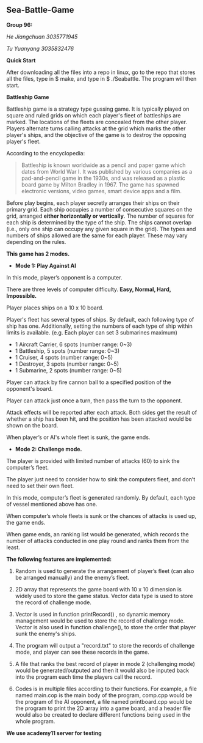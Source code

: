 ## Sea-Battle-Game

**Group 96:**

_He Jiangchuan 3035771945_

_Tu Yuanyang 3035832476_

**Quick Start**

After downloading all the files into a repo in linux, go to the repo that stores all the files, type in $ make, and type in $ ./Seabattle.
The program will then start.


**Battleship Game**

Battleship game is a strategy type gussing game. It is typically played on square and ruled grids on which each player's fleet of battleships are marked. The locations of the fleets are concealed from the other player. Players alternate turns calling attacks at the grid which marks the other player's ships, and the objective of the game is to destroy the opposing player's fleet.

According to the encyclopedia:
>Battleship is known worldwide as a pencil and paper game which dates from World War I. It was published by various companies as a pad-and-pencil game in the 1930s, and was released as a plastic board game by Milton Bradley in 1967. The game has spawned electronic versions, video games, smart device apps and a film.

Before play begins, each player secretly arranges their ships on their primary grid. Each ship occupies a number of consecutive squares on the grid, arranged **either horizontally or vertically**. The number of squares for each ship is determined by the type of the ship. The ships cannot overlap (i.e., only one ship can occupy any given square in the grid). The types and numbers of ships allowed are the same for each player. These may vary depending on the rules.


**This game has 2 modes.**


- **Mode 1:  Play Against AI**

In this mode, player’s opponent is a computer.

There are three levels of computer difficulty. **Easy, Normal, Hard, Impossible.**

Player places ships on a 10 x 10 board.

Player's fleet has several types of ships. By default, each following type of ship has one. Additionally, setting the numbers of each type of ship within limits is available. (e.g. Each player can set 3 submarines maximum)

- 1 Aircraft Carrier, 6 spots  (number range: 0~3)
- 1 Battleship, 5 spots        (number range: 0~3)
- 1 Cruiser, 4 spots           (number range: 0~5)
- 1 Destroyer, 3 spots         (number range: 0~5)
- 1 Submarine, 2 spots         (number range: 0~5)

Player can attack by fire cannon ball to a specified position of the opponent's board. 

Player can attack just once a turn, then pass the turn to the opponent.

Attack effects will be reported after each attack. Both sides get the result of whether a ship has been hit, and the position has been attacked would be shown on the board.

When player’s or AI's whole fleet is sunk, the game ends.

- **Mode 2: Challenge mode.**

The player is provided with limited number of attacks (60) to sink the computer’s fleet. 

The player just need to consider how to sink the computers fleet, and don’t need to set their own fleet.

In this mode, computer’s fleet is generated randomly. By default, each type of vessel mentioned above has one.

When computer’s whole fleets is sunk or the chances of attacks is used up, the game ends.

When game ends, an ranking list would be generated, which records the number of attacks conducted in one play round and ranks them from the least.



**The following features are implemented:**

1. Random is used to generate the arrangement of player’s fleet (can also be arranged manually) and the enemy’s fleet.

2. 2D array that represents the game board with 10 x 10 dimension is widely used to store the game status. Vector data type is used to store the record of challenge mode.

3. Vector is used in function printRecord() , so dynamic memory management would be used to store the record of challenge mode. Vector is also used in function challenge(), to store the order that player sunk the enemy's ships.

4. The program will output a "record.txt" to store the records of challenge mode, and player can see these records in the game.

5. A file that ranks the best record of player in mode 2 (challenging mode) would be generated/outputed and then it would also be inputed back into the program each time the players call the record.

6. Codes is in multiple files according to their functions. For example, a file named main.cop is the main body of the program, comp.cpp would be the program of the AI opponent, a file named printboard.cpp would be the program to print the 2D array into a game board, and a header file would also be created to declare different functions being used in the whole program.


**We use academy11 server for testing**
